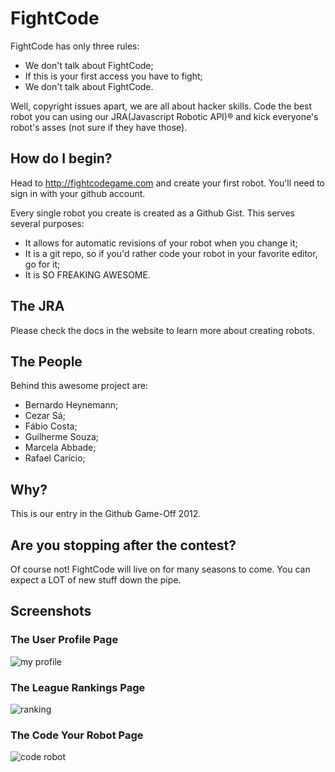 # FightCode

FightCode has only three rules:

* We don't talk about FightCode;
* If this is your first access you have to fight;
* We don't talk about FightCode.

Well, copyright issues apart, we are all about hacker skills. Code the best
robot you can using our JRA(Javascript Robotic API)® and kick everyone's
robot's asses (not sure if they have those).

## How do I begin?

Head to http://fightcodegame.com and create your first robot. You'll need to
sign in with your github account.

Every single robot you create is created as a Github Gist. This serves several
purposes:

* It allows for automatic revisions of your robot when you change it;
* It is a git repo, so if you'd rather code your robot in your favorite editor, go for it;
* It is SO FREAKING AWESOME.

## The JRA

Please check the docs in the website to learn more about creating robots.

## The People

Behind this awesome project are:

* Bernardo Heynemann;
* Cezar Sá;
* Fábio Costa;
* Guilherme Souza;
* Marcela Abbade;
* Rafael Carício;

## Why?

This is our entry in the Github Game-Off 2012.

## Are you stopping after the contest?

Of course not! FightCode will live on for many seasons to come. You can expect
a LOT of new stuff down the pipe.

## Screenshots

### The User Profile Page
![my profile](https://raw.github.com/timehome/game-off-2012/master/screenshots/my-profile.png)

### The League Rankings Page
![ranking](https://raw.github.com/timehome/game-off-2012/master/screenshots/ranking-0.png)

### The Code Your Robot Page
![code robot](https://raw.github.com/timehome/game-off-2012/master/screenshots/code-new-robot.png)
